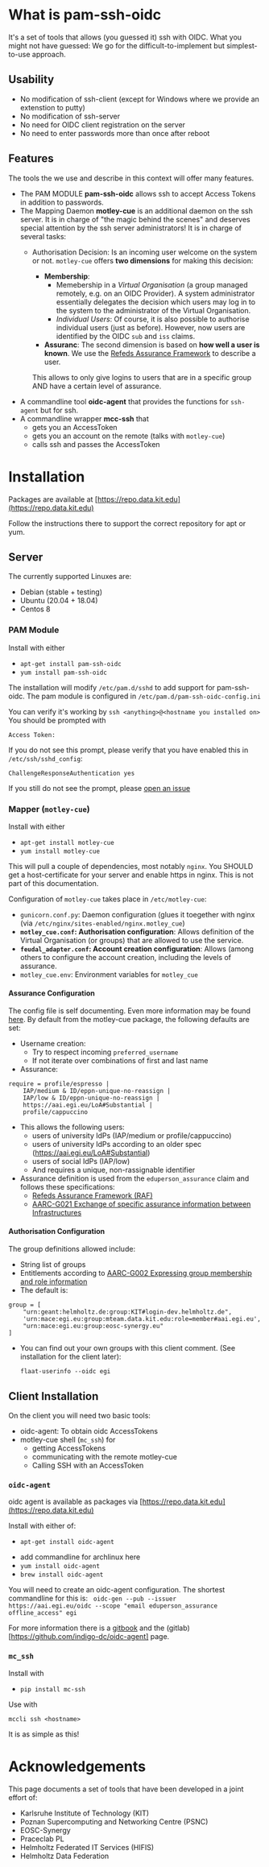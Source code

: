 # What is pam-ssh-oidc

It's a set of tools that allows (you guessed it) ssh with OIDC. What you
might not have guessed: We go for the difficult-to-implement but
simplest-to-use approach.

## Usability

- No modification of ssh-client (except for Windows where we provide an extenstion to putty)
- No modification of ssh-server
- No need for OIDC client registration on the server
- No need to enter passwords more than once after reboot

## Features
The tools the we use and describe in this context will offer many
features.

- The PAM MODULE **pam-ssh-oidc** allows ssh to accept Access Tokens in
    addition to passwords.
- The Mapping Daemon **motley-cue** is an additional daemon on the ssh
    server. It is in charge of "the magic behind the scenes" and deserves
    special attention by the ssh server administrators! It is in charge of
    several tasks:
    - Authorisation Decision: Is an incoming user welcome on the system or
        not. `motley-cue` offers **two dimensions** for making this decision:
        - **Membership**: 
            - Memebership in a *Virtual Organisation* (a
                group managed remotely, e.g. on an OIDC Provider). A system
                administrator essentially delegates the decision which users
                may log in to the system to the administrator of the Virtual
                Organisation.
            - *Individual Users*: Of course, it is also possible to authorise
                individual users (just as before). However, now users are
                identified by the OIDC `sub` and `iss` claims.
        - **Assuranc**: The second dimension is based on **how well a user
            is known**. We use the [Refeds Assurance
            Framework](https://refeds.org/assurance) to describe a user.
            
        This allows to only give logins to users that are in a
        specific group AND have a certain level of assurance.
- A commandline tool **oidc-agent** that provides the functions for
`ssh-agent` but for ssh.
- A commandline wrapper **mcc-ssh** that 
    - gets you an AccessToken
    - gets you an account on the remote (talks with `motley-cue`)
    - calls ssh and passes the AccessToken

# Installation

Packages are available at [https://repo.data.kit.edu](https://repo.data.kit.edu)

Follow the instructions there to support the correct repository for apt or
yum.

## Server
The currently supported Linuxes are:
- Debian (stable + testing)
- Ubuntu (20.04 + 18.04)
- Centos 8

### PAM Module

Install with either
- `apt-get install pam-ssh-oidc`
- `yum install pam-ssh-oidc`

The installation will modify `/etc/pam.d/sshd` to add support for
pam-ssh-oidc. The pam module is configured in `/etc/pam.d/pam-ssh-oidc-config.ini`

You can verify it's working by `ssh <anything>@<hostname you installed on>`
You should be prompted with
```
Access Token: 
```
If you do not see this prompt, please verify that you have enabled this in
`/etc/ssh/sshd_config`:
```
ChallengeResponseAuthentication yes
```

If you still do not see the prompt, please [open an issue](https://github.com/EOSC-synergy/pam-ssh-oidc/issues)

### Mapper (`motley-cue`)

Install with either
- `apt-get install motley-cue`
- `yum install motley-cue`

This will pull a couple of dependencies, most notably `nginx`. You SHOULD
get a host-certificate for your server and enable https in nginx. This is
not part of this documentation. 

Configuration of `motley-cue` takes place in `/etc/motley-cue`:
- `gunicorn.conf.py`: Daemon configuration (glues it toegether with nginx (via `/etc/nginx/sites-enabled/nginx.motley_cue`)
- **`motley_cue.conf`: Authorisation configuration**: Allows definition of
    the Virtual Organisation (or groups) that are allowed to use the service.
- **`feudal_adapter.conf`: Account creation configuration**: Allows (among
    others to configure the account creation, including the levels of
    assurance. 
- `motley_cue.env`: Environment variables for `motley_cue`

#### Assurance Configuration
The config file is self documenting. Even more information
may be found [here](https://git.scc.kit.edu/feudal/feudalAdapterLdf).
By default from the motley-cue package, the following defaults are
set:
- Username creation: 
    - Try to respect incoming `preferred_username`
    - If not iterate over combinations of first and last name
- Assurance:
```
require = profile/espresso |
    IAP/medium & ID/eppn-unique-no-reassign |
    IAP/low & ID/eppn-unique-no-reassign |
    https://aai.egi.eu/LoA#Substantial |
    profile/cappuccino
```
- This allows the following users:
    - users of university IdPs (IAP/medium or profile/cappuccino)
    - users of university IdPs according to an older spec (https://aai.egi.eu/LoA#Substantial)
    - users of social IdPs (IAP/low)
    - And requires a unique, non-rassignable identifier
- Assurance definition is used from the `eduperson_assurance` claim
and follows these specifications:
    - [Refeds Assurance Framework (RAF)](https://refeds.org/assurance)
    - [AARC-G021 Exchange of specific assurance information between Infrastructures](https://aarc-community.org/guidelines/aarc-g021)

#### Authorisation Configuration
The group definitions allowed include:
- String list of groups
- Entitlements according to [AARC-G002 Expressing group membership and role information](https://aarc-community.org/wp-content/uploads/2017/11/AARC-JRA1.4A-201710.pdf)
- The default is:
```
group = [
    "urn:geant:helmholtz.de:group:KIT#login-dev.helmholtz.de",
    'urn:mace:egi.eu:group:mteam.data.kit.edu:role=member#aai.egi.eu',
    "urn:mace:egi.eu:group:eosc-synergy.eu"
]
```
- You can find out your own groups with this client comment. (See installation for the client later):

    `flaat-userinfo --oidc egi`

## Client Installation

On the client you will need two basic tools:

- oidc-agent: To obtain oidc AccessTokens
- motley-cue shell (`mc_ssh`) for 
    - getting AccessTokens
    - communicating with the remote motley-cue
    - Calling SSH with an AccessToken


### `oidc-agent`
oidc agent is available as packages via [https://repo.data.kit.edu](https://repo.data.kit.edu)

Install with either of:
- `apt-get install oidc-agent`
<!--FIXME-->
- add commandline for archlinux here
- `yum install oidc-agent`
- `brew install oidc-agent`
    
You will need to create an oidc-agent configuration. The shortest commandline for this is:
` oidc-gen --pub --issuer https://aai.egi.eu/oidc --scope "email eduperson_assurance offline_access" egi`

For more information there is a [gitbook](https://indigo-dc.gitbooks.io/oidc-agent) and the
(gitlab)[https://github.com/indigo-dc/oidc-agent] page.

### `mc_ssh`

Install with

- `pip install mc-ssh`

Use with 

`mccli ssh <hostname>`

It is as simple as this!

# Acknowledgements

This page documents a set of tools that have been developed in a joint
effort of:
- Karlsruhe Institute of Technology (KIT)
- Poznan Supercomputing and Networking Centre (PSNC)
- EOSC-Synergy
- Praceclab PL
- Helmholtz Federated IT Services (HIFIS)
- Helmholtz Data Federation
